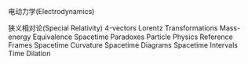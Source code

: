 电动力学(Electrodynamics)

狭义相对论(Special Relativity)
4-vectors
Lorentz Transformations
Mass-energy Equivalence
Spacetime Paradoxes
Particle Physics
Reference Frames
Spacetime Curvature
Spacetime Diagrams
Spacetime Intervals
Time Dilation